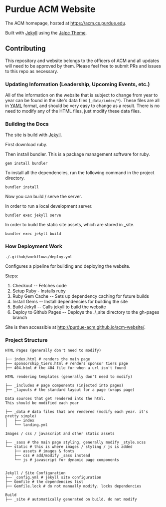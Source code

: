 # Purdue ACM Website

The ACM homepage, hosted at https://acm.cs.purdue.edu.

Built with [Jekyll](https://jekyllrb.com/) using the [Jalpc Theme](https://github.com/jarrekk/Jalpc).

## Contributing

This repository and website belongs to the officers of ACM and all updates will need to be approved by them. Please feel free to submit PRs and issues to this repo as necessary.

### Updating Information (Leadership, Upcoming Events, etc.)

All of the information on the website that is subject to change from year to year can be found in the site's data files (`_data/index/*`).
These files are all in [YAML](http://docs.ansible.com/ansible/latest/reference_appendices/YAMLSyntax.html) format, and should be very easy to change as a result. There is no need to modify any of the HTML files, just modify these data files.

### Building the Docs

The site is build with [Jekyll](https://jekyllrb.com/).

First download ruby.

Then install bundler. This is a package management software for ruby.

```
gem install bundler
```

To install all the dependencies, run the following command in the project directory.

```
bundler install
```

Now you can build / serve the server.

In order to run a local development server.

```
bundler exec jekyll serve
```

In order to build the static site assets, which are stored in \_site.

```
bundler exec jekyll build
```

### How Deployment Work

```
./.github/workflows/deploy.yml
```

Configures a pipeline for building and deploying the website.

Steps:

1. Checkout -- Fetches code
2. Setup Ruby - Installs ruby
3. Ruby Gem Cache -- Sets up dependency caching for future builds
4. Install Gems -- Install dependencies for building the site
5. Build Jekyll -- Calls jekyll to build the website
6. Deploy to Github Pages -- Deploys the ./\_site directory to the gh-pages branch

Site is then accessible at http://purdue-acm.github.io/acm-website/.

### Project Structure

```
HTML Pages (generally don't need to modify)

├── index.html # renders the main page
├── sponsorship_tiers.html # renders sponsor tiers page
├── 404.html # the 404 file for when a url isn't found

HTML rendering templates (generally don't need to modify)

├── _includes # page components (injected into pages)
├── _layouts # the standard layout for a page (wraps page)

Data sources that get rendered into the html.
This should be modified each year

├── _data # data files that are rendered (modify each year. it's pretty simple)
│   ├── index
│   └── landing.yml

Images / css / javascript and other static assets

├── _sass # the main page styling, generally modify _style.scss
└── static # this is where images / styling / js is added
    ├── assets # images & fonts
    ├── css # add/modify _sass instead
    └── js # javascript for dynamic page components


Jekyll / Site Configuration
├── _config.yml # jekyll site configuration
├── Gemfile # the dependencies list
├── Gemfile.lock # do not manually modify. locks dependencies

Build
├── _site # automatically generated on build. do not modify
```
